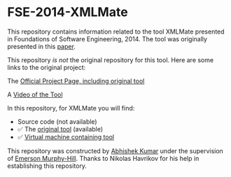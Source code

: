 # FSE-2014-XMLMate

This repository contains information related to the tool XMLMate presented in Foundations of Software Engineering, 2014. The tool was originally presented in this [paper](http://dl.acm.org/citation.cfm?doid=2635868.2661666).

This repository _is not_  the original repository for this tool. Here are some links to the original project:

The [Official Project Page, including original tool](https://www.st.cs.uni-saarland.de/testing/xmlmate/)

A [Video of the Tool](https://www.youtube.com/watch?v=-yKom5mbft0)   

In this repository, for XMLMate you will find:

* Source code (not available)
* :white_check_mark: The [original tool](https://github.com/SoftwareEngineeringToolDemos/FSE_2014-XMLMate/blob/master/xmlmate.tar.gz) (available)
* :white_check_mark: [Virtual machine containing tool](http://go.ncsu.edu/SE-tool-VMs)

This repository was constructed by [Abhishek Kumar](https://github.com/akumar21) under the supervision of [Emerson Murphy-Hill](https://github.com/CaptainEmerson). Thanks to Nikolas Havrikov for his help in establishing this repository.
